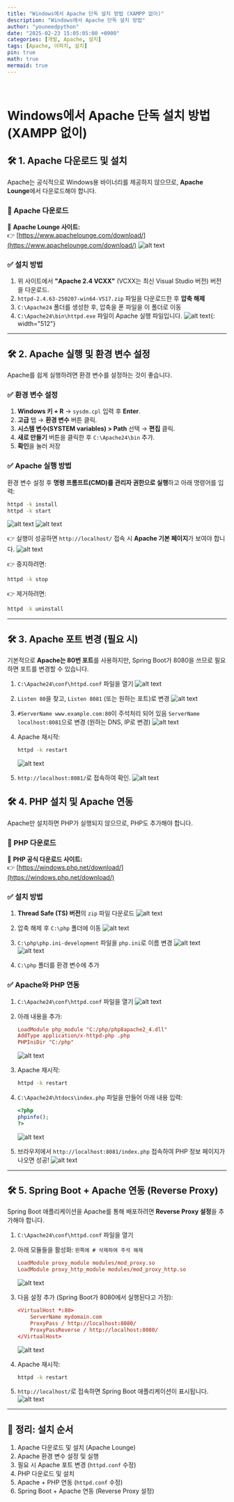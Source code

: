 ```yaml
---
title: "Windows에서 Apache 단독 설치 방법 (XAMPP 없이)"
description: "Windows에서 Apache 단독 설치 방법"
author: "youneedpython"
date: "2025-02-23 15:05:05:00 +0900" 
categories: [개발, Apache, 설치]
tags: [Apache, 아파치, 설치]
pin: true
math: true
mermaid: true
---
```


<br/>




# Windows에서 Apache 단독 설치 방법 (XAMPP 없이)


## 🛠 **1. Apache 다운로드 및 설치**
Apache는 공식적으로 Windows용 바이너리를 제공하지 않으므로, **Apache Lounge**에서 다운로드해야 합니다.

### 🔗 Apache 다운로드
📌 **Apache Lounge 사이트:**  
👉 [https://www.apachelounge.com/download/](https://www.apachelounge.com/download/)
![alt text](../assets/img/2025-02-23/apache-dowload-site.png)

### ✅ **설치 방법**
1. 위 사이트에서 **"Apache 2.4 VCXX"** (VCXX는 최신 Visual Studio 버전) 버전을 다운로드.
2. `httpd-2.4.63-250207-win64-VS17.zip` 파일을 다운로드한 후 **압축 해제**
3. `C:\Apache24` 폴더를 생성한 후, 압축을 푼 파일을 이 폴더로 이동
4. `C:\Apache24\bin\httpd.exe` 파일이 Apache 실행 파일입니다.
![alt text](../assets/img/2025-02-23/apache-bin-folder.png){: width="512"}

---

## 🛠 **2. Apache 실행 및 환경 변수 설정**
Apache를 쉽게 실행하려면 환경 변수를 설정하는 것이 좋습니다.

### ✅ **환경 변수 설정**
1. **Windows 키 + R** → `sysdm.cpl` 입력 후 **Enter**.
2. **고급** 탭 → **환경 변수** 버튼 클릭.
3. **시스템 변수(SYSTEM variables) > Path** 선택 → **편집** 클릭.
4. **새로 만들기** 버튼을 클릭한 후 `C:\Apache24\bin` 추가.
5. **확인**을 눌러 저장

### ✅ **Apache 실행 방법**
환경 변수 설정 후 **명령 프롬프트(CMD)를 관리자 권한으로 실행**하고 아래 명령어를 입력:
```bash
httpd -k install
httpd -k start
```
![alt text](../assets/img/2025-02-23/apache-cmd-run.png)
![alt text](../assets/img/2025-02-23/apache-install.png)


👉 실행이 성공하면 `http://localhost/` 접속 시 **Apache 기본 페이지**가 보여야 합니다.
![alt text](../assets/img/2025-02-23/apache-web.png)

👉 중지하려면:
```bash
httpd -k stop
```
👉 제거하려면:
```bash
httpd -k uninstall
```

---

## 🛠 **3. Apache 포트 변경 (필요 시)**
기본적으로 **Apache는 80번 포트**를 사용하지만, Spring Boot가 8080을 쓰므로 필요하면 포트를 변경할 수 있습니다.

1. `C:\Apache24\conf\httpd.conf` 파일을 열기
![alt text](../assets/img/2025-02-23/apache-conf-httpd.png)

2. `Listen 80`을 찾고, `Listen 8081` (또는 원하는 포트)로 변경
![alt text](../assets/img/2025-02-23/apache-httpd-setting-listen.png)

3. `#ServerName www.example.com:80`이 주석처리 되어 있음
`ServerName localhost:8081`으로 변경 (원하는 DNS, IP로 변경)
![alt text](../assets/img/2025-02-23/apache-httpd-setting-servername.png)

4. Apache 재시작:
   ```bash
   httpd -k restart
   ```
   ![alt text](../assets/img/2025-02-23/apache-cmd-restart.png)

5. `http://localhost:8081/`로 접속하여 확인.
![alt text](../assets/img/2025-02-23/apache-web-after-change-port.png)


## 🛠 **4. PHP 설치 및 Apache 연동**
Apache만 설치하면 PHP가 실행되지 않으므로, PHP도 추가해야 합니다.

### 🔗 PHP 다운로드
📌 **PHP 공식 다운로드 사이트:**  
👉 [https://windows.php.net/download/](https://windows.php.net/download/)

### ✅ **설치 방법**
1. **Thread Safe (TS) 버전**의 `zip` 파일 다운로드
![alt text](../assets/img/2025-02-23/php-download.png)

2. 압축 해제 후 `C:\php` 폴더에 이동
![alt text](../assets/img/2025-02-23/php-folder-unzip.png)

3. `C:\php\php.ini-development` 파일을 `php.ini`로 이름 변경
![alt text](../assets/img/2025-02-23/php-ini-before-change-name.png)
![alt text](../assets/img/2025-02-23/php-ini-after-change-name.png)

4. `C:\php` 폴더를 환경 변수에 추가

### ✅ **Apache와 PHP 연동**
1. `C:\Apache24\conf\httpd.conf` 파일을 열기
![alt text](../assets/img/2025-02-23/apache-httpd-setting-php.png)

2. 아래 내용을 추가:
   ```conf
   LoadModule php_module "C:/php/php8apache2_4.dll"
   AddType application/x-httpd-php .php
   PHPIniDir "C:/php"
   ```
   ![alt text](../assets/img/2025-02-23/apache-httpd-setting-module.png)

3. Apache 재시작:
   ```bash
   httpd -k restart
   ```
4. `C:\Apache24\htdocs\index.php` 파일을 만들어 아래 내용 입력:
   ```php
   <?php
   phpinfo();
   ?>
   ```
   ![alt text](../assets/img/2025-02-23/php-index-file.png)

5. 브라우저에서 `http://localhost:8081/index.php` 접속하여 PHP 정보 페이지가 나오면 성공!
![alt text](../assets/img/2025-02-23/php-index-web.png)

---

## 🛠 **5. Spring Boot + Apache 연동 (Reverse Proxy)**
Spring Boot 애플리케이션을 Apache를 통해 배포하려면 **Reverse Proxy 설정**을 추가해야 합니다.

1. `C:\Apache24\conf\httpd.conf` 파일을 열기

2. 아래 모듈들을 활성화: ```왼쪽에 # 삭제하여 주석 해제```
   ```conf
   LoadModule proxy_module modules/mod_proxy.so
   LoadModule proxy_http_module modules/mod_proxy_http.so
   ```
   ![alt text](../assets/img/2025-02-23/proxy-setting-1-apache-httpd.png)

3. 다음 설정 추가 (Spring Boot가 8080에서 실행된다고 가정):
   ```conf
   <VirtualHost *:80>
       ServerName mydomain.com
       ProxyPass / http://localhost:8080/
       ProxyPassReverse / http://localhost:8080/
   </VirtualHost>
   ```
   ![alt text](../assets/img/2025-02-23/proxy-setting-2-httpd-virtualhost.png)

4. Apache 재시작:
   ```bash
   httpd -k restart
   ```

5. `http://localhost/`로 접속하면 Spring Boot 애플리케이션이 표시됩니다.
![alt text](../assets/img/2025-02-23/springboot-web.png)

---

## 🎯 **정리: 설치 순서**
1. Apache 다운로드 및 설치 (Apache Lounge)
2. Apache 환경 변수 설정 및 실행
3. 필요 시 Apache 포트 변경 (`httpd.conf` 수정)
4. PHP 다운로드 및 설치
5. Apache + PHP 연동 (`httpd.conf` 수정)
6. Spring Boot + Apache 연동 (Reverse Proxy 설정)
